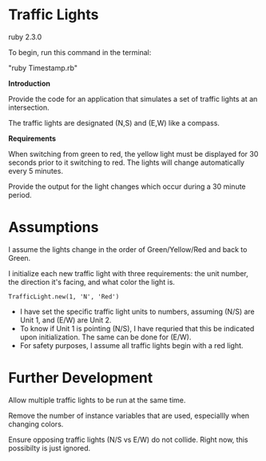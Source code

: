 <h1> Traffic Lights </h1>

ruby 2.3.0

To begin, run this command in the terminal:

"ruby Timestamp.rb"

**Introduction**

Provide the code for an application that simulates a set of traffic lights at an intersection.

The traffic lights are designated (N,S) and (E,W) like a compass. 

**Requirements**

When switching from green to red, the yellow light must be displayed for 30 seconds prior to it switching to red. 
The lights will change automatically every 5 minutes. 

Provide the output for the light changes which occur during a 30 minute period.

<h1>Assumptions</h1>

I assume the lights change in the order of Green/Yellow/Red and back to Green. 

I initialize each new traffic light with three requirements: the unit number, the direction it's facing, and what color the light is.

```
TrafficLight.new(1, 'N', 'Red')
```

- I have set the specific traffic light units to numbers, assuming (N/S) are Unit 1, and (E/W) are Unit 2. 
- To know if Unit 1 is pointing (N/S), I have requried that this be indicated upon initialization. The same can be done for (E/W). 
- For safety purposes, I assume all traffic lights begin with a red light.

<h1>Further Development</h1>

Allow multiple traffic lights to be run at the same time.

Remove the number of instance variables that are used, especiallly when changing colors.

Ensure opposing traffic lights (N/S vs E/W) do not collide. Right now, this possibilty is just ignored.